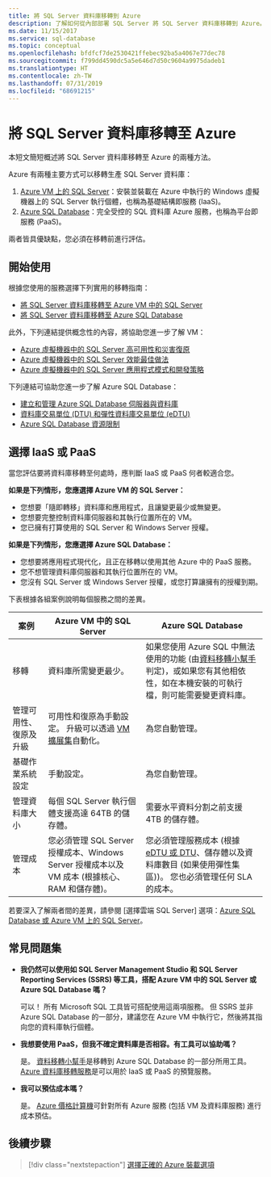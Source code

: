 ```yaml
---
title: 將 SQL Server 資料庫移轉到 Azure
description: 了解如何從內部部署 SQL Server 將 SQL Server 資料庫移轉到 Azure。
ms.date: 11/15/2017
ms.service: sql-database
ms.topic: conceptual
ms.openlocfilehash: bfdfcf7de2530421ffebec92ba5a4067e77dec78
ms.sourcegitcommit: f799dd4590dc5a5e646d7d50c9604a9975dadeb1
ms.translationtype: HT
ms.contentlocale: zh-TW
ms.lasthandoff: 07/31/2019
ms.locfileid: "68691215"
---
```

# <a name="migrate-a-sql-server-database-to-azure"></a>將 SQL Server 資料庫移轉至 Azure

本短文簡短概述將 SQL Server 資料庫移轉至 Azure 的兩種方法。

Azure 有兩種主要方式可以移轉生產 SQL Server 資料庫：

1. [Azure VM 上的 SQL Server](https://docs.microsoft.com/azure/virtual-machines/windows/sql/virtual-machines-windows-sql-server-iaas-overview)：安裝並裝載在 Azure 中執行的 Windows 虛擬機器上的 SQL Server 執行個體，也稱為基礎結構即服務 (IaaS)。
2. [Azure SQL Database](https://docs.microsoft.com/azure/sql-database/sql-database-technical-overview)：完全受控的 SQL 資料庫 Azure 服務，也稱為平台即服務 (PaaS)。

兩者皆具優缺點，您必須在移轉前進行評估。

## <a name="get-started"></a>開始使用

根據您使用的服務選擇下列實用的移轉指南：

* [將 SQL Server 資料庫移轉至 Azure VM 中的 SQL Server](https://docs.microsoft.com/azure/virtual-machines/windows/sql/virtual-machines-windows-migrate-sql)
* [將 SQL Server 資料庫移轉至 Azure SQL Database](https://docs.microsoft.com/azure/sql-database/sql-database-migrate-your-sql-server-database)

此外，下列連結提供概念性的內容，將協助您進一步了解 VM：

* [Azure 虛擬機器中的 SQL Server 高可用性和災害復原](https://docs.microsoft.com/azure/virtual-machines/windows/sql/virtual-machines-windows-sql-high-availability-dr)
* [Azure 虛擬機器中的 SQL Server 效能最佳做法](https://docs.microsoft.com/azure/virtual-machines/windows/sql/virtual-machines-windows-sql-performance)
* [Azure 虛擬機器中的 SQL Server 應用程式模式和開發策略](https://docs.microsoft.com/azure/virtual-machines/windows/sql/virtual-machines-windows-sql-server-app-patterns-dev-strategies)

下列連結可協助您進一步了解 Azure SQL Database：

* [建立和管理 Azure SQL Database 伺服器與資料庫](https://docs.microsoft.com/azure/sql-database/sql-database-servers-databases)
* [資料庫交易單位 (DTU) 和彈性資料庫交易單位 (eDTU)](https://docs.microsoft.com/azure/sql-database/sql-database-what-is-a-dtu)
* [Azure SQL Database 資源限制](https://docs.microsoft.com/azure/sql-database/sql-database-resource-limits)

## <a name="choosing-iaas-or-paas"></a>選擇 IaaS 或 PaaS

當您評估要將資料庫移轉至何處時，應判斷 IaaS 或 PaaS 何者較適合您。

**如果是下列情形，您應選擇 Azure VM 的 SQL Server：**

* 您想要「隨即轉移」資料庫和應用程式，且讓變更最少或無變更。
* 您想要完整控制資料庫伺服器和其執行位置所在的 VM。
* 您已擁有打算使用的 SQL Server 和 Windows Server 授權。

**如果是下列情形，您應選擇 Azure SQL Database：**

* 您想要將應用程式現代化，且正在移轉以使用其他 Azure 中的 PaaS 服務。
* 您不想管理資料庫伺服器和其執行位置所在的 VM。
* 您沒有 SQL Server 或 Windows Server 授權，或您打算讓擁有的授權到期。

下表根據各組案例說明每個服務之間的差異。

| 案例 | Azure VM 中的 SQL Server | Azure SQL Database |
|----------|-------------------------|--------------------|
| 移轉 | 資料庫所需變更最少。 | 如果您使用 Azure SQL 中無法使用的功能 (由[資料移轉小幫手](https://www.microsoft.com/download/details.aspx?id=53595)判定)，或如果您有其他相依性，如在本機安裝的可執行檔，則可能需要變更資料庫。|
| 管理可用性、復原及升級 | 可用性和復原為手動設定。 升級可以透過 [VM 擴展集](https://docs.microsoft.com/azure/virtual-machine-scale-sets/virtual-machine-scale-sets-automatic-upgrade)自動化。 | 為您自動管理。 |
| 基礎作業系統設定 | 手動設定。 | 為您自動管理。 |
| 管理資料庫大小 | 每個 SQL Server 執行個體支援高達 64TB 的儲存體。 | 需要水平資料分割之前支援 4TB 的儲存體。 |
| 管理成本 | 您必須管理 SQL Server 授權成本、Windows Server 授權成本以及 VM 成本 (根據核心、RAM 和儲存體)。 | 您必須管理服務成本 (根據 [eDTU 或 DTU](https://docs.microsoft.com/azure/sql-database/sql-database-what-is-a-dtu)、儲存體以及資料庫數目 (如果使用彈性集區))。  您也必須管理任何 SLA 的成本。 |

若要深入了解兩者間的差異，請參閱 [選擇雲端 SQL Server] 選項：[Azure SQL Database 或 Azure VM 上的 SQL Server](https://docs.microsoft.com/azure/sql-database/sql-database-paas-vs-sql-server-iaas)。

## <a name="faq"></a>常見問題集

* **我仍然可以使用如 SQL Server Management Studio 和 SQL Server Reporting Services (SSRS) 等工具，搭配 Azure VM 中的 SQL Server 或 Azure SQL Database 嗎？**

    可以！ 所有 Microsoft SQL 工具皆可搭配使用這兩項服務。 但 SSRS 並非 Azure SQL Database 的一部分，建議您在 Azure VM 中執行它，然後將其指向您的資料庫執行個體。

* **我想要使用 PaaS，但我不確定資料庫是否相容。有工具可以協助嗎？**

    是。 [資料移轉小幫手](https://www.microsoft.com/download/details.aspx?id=53595)是移轉到 Azure SQL Database 的一部分所用工具。  [Azure 資料庫移轉服務](https://azure.microsoft.com/campaigns/database-migration/)是可以用於 IaaS 或 PaaS 的預覽服務。

* **我可以預估成本嗎？**

    是。  [Azure 價格計算機](https://azure.microsoft.com/pricing/calculator/)可針對所有 Azure 服務 (包括 VM 及資料庫服務) 進行成本預估。

## <a name="next-steps"></a>後續步驟

> [!div class="nextstepaction"]
> [選擇正確的 Azure 裝載選項](dotnet-howto-choose-migration.md)
